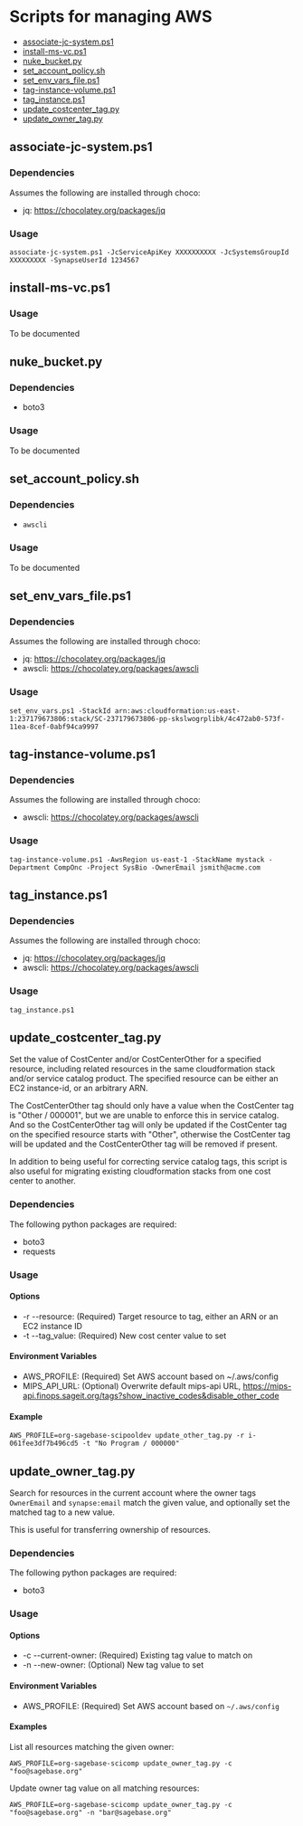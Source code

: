 # Scripts for managing AWS

* [associate-jc-system.ps1](#associate-jc-systemps1)
* [install-ms-vc.ps1](#install-ms-vcps1)
* [nuke_bucket.py](#nuke_bucketpy)
* [set_account_policy.sh](#set_account_policysh)
* [set_env_vars_file.ps1](#set_env_vars_fileps1)
* [tag-instance-volume.ps1](#tag-instance-volumeps1)
* [tag_instance.ps1](#tag_instanceps1)
* [update_costcenter_tag.py](#update_costcenter_tagpy)
* [update_owner_tag.py](#update_owner_tagpy)


## associate-jc-system.ps1

### Dependencies

Assumes the following are installed through choco:
* jq: https://chocolatey.org/packages/jq

### Usage

```
associate-jc-system.ps1 -JcServiceApiKey XXXXXXXXXX -JcSystemsGroupId XXXXXXXXX -SynapseUserId 1234567
```

## install-ms-vc.ps1

### Usage

To be documented


## nuke_bucket.py

### Dependencies

* boto3

### Usage

To be documented


## set_account_policy.sh

### Dependencies

* `awscli`

### Usage

To be documented


## set_env_vars_file.ps1

### Dependencies

Assumes the following are installed through choco:
* jq: https://chocolatey.org/packages/jq
* awscli: https://chocolatey.org/packages/awscli

### Usage

```
set_env_vars.ps1 -StackId arn:aws:cloudformation:us-east-1:237179673806:stack/SC-237179673806-pp-skslwogrplibk/4c472ab0-573f-11ea-8cef-0abf94ca9997
```

## tag-instance-volume.ps1

### Dependencies

Assumes the following are installed through choco:
* awscli: https://chocolatey.org/packages/awscli

### Usage

```
tag-instance-volume.ps1 -AwsRegion us-east-1 -StackName mystack -Department CompOnc -Project SysBio -OwnerEmail jsmith@acme.com
```


## tag_instance.ps1

### Dependencies

Assumes the following are installed through choco:
* jq: https://chocolatey.org/packages/jq
* awscli: https://chocolatey.org/packages/awscli

### Usage

```
tag_instance.ps1
```


## update_costcenter_tag.py

Set the value of CostCenter and/or CostCenterOther for a specified resource,
including related resources in the same cloudformation stack and/or service
catalog product. The specified resource can be either an EC2 instance-id, or an
arbitrary ARN.

The CostCenterOther tag should only have a value when the CostCenter tag is
"Other / 000001", but we are unable to enforce this in service catalog. And so
the CostCenterOther tag will only be updated if the CostCenter tag on the
specified resource starts with "Other", otherwise the CostCenter tag will be
updated and the CostCenterOther tag will be removed if present.

In addition to being useful for correcting service catalog tags, this script is
also useful for migrating existing cloudformation stacks from one cost center to
another.

### Dependencies

The following python packages are required:

* boto3
* requests

### Usage

#### Options

* -r --resource:  (Required) Target resource to tag, either an ARN or an EC2 instance ID
* -t --tag_value: (Required) New cost center value to set

#### Environment Variables

* AWS_PROFILE:  (Required) Set AWS account based on ~/.aws/config
* MIPS_API_URL: (Optional) Overwrite default mips-api URL, https://mips-api.finops.sageit.org/tags?show_inactive_codes&disable_other_code

#### Example

```
AWS_PROFILE=org-sagebase-scipooldev update_other_tag.py -r i-061fee3df7b496cd5 -t "No Program / 000000"
```


## update_owner_tag.py

Search for resources in the current account where the owner tags `OwnerEmail`
and `synapse:email` match the given value, and optionally set the matched tag to
a new value.

This is useful for transferring ownership of resources.

### Dependencies

The following python packages are required:

* boto3

### Usage

#### Options

* -c --current-owner:  (Required) Existing tag value to match on
* -n --new-owner:  (Optional) New tag value to set

#### Environment Variables

* AWS_PROFILE: (Required) Set AWS account based on `~/.aws/config`

#### Examples

List all resources matching the given owner:
```
AWS_PROFILE=org-sagebase-scicomp update_owner_tag.py -c "foo@sagebase.org"
```

Update owner tag value on all matching resources:
```
AWS_PROFILE=org-sagebase-scicomp update_owner_tag.py -c "foo@sagebase.org" -n "bar@sagebase.org"
```
